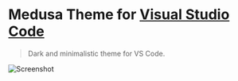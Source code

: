 # Medusa Theme for [Visual Studio Code](http://code.visualstudio.com)

> Dark and minimalistic theme for VS Code.

![Screenshot](https://i.imgur.com/WS3pXHz.png)
